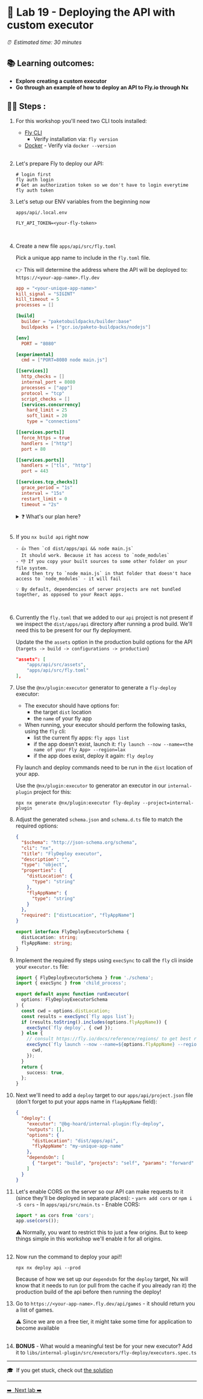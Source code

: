 # 🧲 Lab 19 - Deploying the API with custom executor

###### ⏰ &nbsp;Estimated time: 30 minutes

## 📚 Learning outcomes:

- **Explore creating a custom executor**
- **Go through an example of how to deploy an API to Fly.io through Nx**
  <br />

## 🏋️‍♀️ Steps :

1.  For this workshop you'll need two CLI tools installed:

    - [Fly CLI](https://fly.io/terminal)
      - Verify installation via: `fly version`
    - [Docker](https://www.docker.com/get-started) - Verify via `docker --version`
      <br /> <br />

2.  Let's prepare Fly to deploy our API:

    ```shell
    # login first
    fly auth login
    # Get an authorization token so we don't have to login everytime
    fly auth token
    ```

3.  Let's setup our ENV variables from the beginning now

    `apps/api/.local.env`

    ```
    FLY_API_TOKEN=<your-fly-token>
    ```

    <br />

4.  Create a new file `apps/api/src/fly.toml`

    Pick a unique app name to include in the `fly.toml` file.

    👉 This will determine the address where the API will be deployed to: `https://<your-app-name>.fly.dev`

    ```toml
    app = "<your-unique-app-name>"
    kill_signal = "SIGINT"
    kill_timeout = 5
    processes = []

    [build]
      builder = "paketobuildpacks/builder:base"
      buildpacks = ["gcr.io/paketo-buildpacks/nodejs"]

    [env]
      PORT = "8080"

    [experimental]
      cmd = ["PORT=8080 node main.js"]

    [[services]]
      http_checks = []
      internal_port = 8080
      processes = ["app"]
      protocol = "tcp"
      script_checks = []
      [services.concurrency]
        hard_limit = 25
        soft_limit = 20
        type = "connections"

    [[services.ports]]
      force_https = true
      handlers = ["http"]
      port = 80

    [[services.ports]]
      handlers = ["tls", "http"]
      port = 443

    [[services.tcp_checks]]
      grace_period = "1s"
      interval = "15s"
      restart_limit = 0
      timeout = "2s"
    ```

    <details>
    <summary>❓ What's our plan here?</summary>

    Fly will launch a pre-build node Docker image (or you could provide your own) and then run the command you specify to launch the server.

    So the plan is:

    - define a `fly.toml` with instructions for fly to deploy the server
    - when we want to deploy, we'll build our app to `dist/apps/api`
    - as part of the build, we need to make sure that our `fly.toml` file makes it into `dist/apps/api`
    - Fly will copy the bundled code to the remote server and run the node server via `cmd = ["PORT=8080 node main.js"]`
    </details>
    <br />

5.  If you `nx build api` right now

        - 👍 Then `cd dist/apps/api && node main.js`
          It should work. Because it has access to `node_modules`
        - 👎 If you copy your built sources to some other folder on your file system.
          And then try to `node main.js` in that folder that doesn't hace access to `node_modules` - it will fail

        💡 By default, dependencies of server projects are not bundled together, as opposed to your React apps.

    <br />

6.  Currently the `fly.toml` that we added to our `api` project is not present if we inspect the `dist/apps/api` directory after running a prod build. We'll need this to be present for our fly deployment.

    Update the the `assets` option in the production build options for the API (`targets -> build -> configurations -> production`)

    ```json
    "assets": [
        "apps/api/src/assets",
        "apps/api/src/fly.toml"
    ],
    ```

7.  Use the `@nx/plugin:executor` generator to generate a `fly-deploy` executor:

    - The executor should have options for:
      - the target `dist` location
      - the `name` of your fly app
    - When running, your executor should perform the following tasks, using the `fly` cli:
      - list the current fly apps: `fly apps list`
      - if the app doesn't exist, launch it: `fly launch --now --name=<the name of your Fly App> --region=lax`
      - if the app does exist, deploy it again: `fly deploy`

    Fly launch and deploy commands need to be run in the `dist` location of your app.

    Use the `@nx/plugin:executor` to generator an executor in our `internal-plugin` project for this:

    ```shell
    npx nx generate @nx/plugin:executor fly-deploy --project=internal-plugin
    ```

8.  Adjust the generated `schema.json` and `schema.d.ts` file to match the required options:

    ```json
    {
      "$schema": "http://json-schema.org/schema",
      "cli": "nx",
      "title": "FlyDeploy executor",
      "description": "",
      "type": "object",
      "properties": {
        "distLocation": {
          "type": "string"
        },
        "flyAppName": {
          "type": "string"
        }
      },
      "required": ["distLocation", "flyAppName"]
    }
    ```

    ```typescript
    export interface FlyDeployExecutorSchema {
      distLocation: string;
      flyAppName: string;
    }
    ```

9.  Implement the required fly steps using `execSync` to call the `fly` cli inside your `executor.ts` file:

    ```typescript
    import { FlyDeployExecutorSchema } from './schema';
    import { execSync } from 'child_process';

    export default async function runExecutor(
      options: FlyDeployExecutorSchema
    ) {
      const cwd = options.distLocation;
      const results = execSync(`fly apps list`);
      if (results.toString().includes(options.flyAppName)) {
        execSync(`fly deploy`, { cwd });
      } else {
        // consult https://fly.io/docs/reference/regions/ to get best region for you
        execSync(`fly launch --now --name=${options.flyAppName} --region=lax`, {
          cwd,
        });
      }
      return {
        success: true,
      };
    }
    ```

10. Next we'll need to add a `deploy` target to our `apps/api/project.json` file (don't forget to put your apps name in `flayAppName` field):

    ```json
    {
      "deploy": {
        "executor": "@bg-hoard/internal-plugin:fly-deploy",
        "outputs": [],
        "options": {
          "distLocation": "dist/apps/api",
          "flyAppName": "my-unique-app-name"
        },
        "dependsOn": [
          { "target": "build", "projects": "self", "params": "forward" }
        ]
      }
    }
    ```

11. Let's enable CORS on the server so our API can make requests to it (since they'll be deployed in separate places): - `yarn add cors` or `npm i -S cors` - In `apps/api/src/main.ts` - Enable CORS:

    ```typescript
    import * as cors from 'cors';
    app.use(cors());
    ```

    ⚠️ Normally, you want to restrict this to just a few origins. But to keep things simple in this workshop we'll enable it for all origins.
    <br /> <br />

12. Now run the command to deploy your api!!

    ```shell
    npx nx deploy api --prod
    ```

    Because of how we set up our `dependsOn` for the `deploy` target, Nx will know that it needs to run (or pull from the cache if you already ran it) the production build of the api before then running the deploy!

13. Go to `https://<your-app-name>.fly.dev/api/games` - it should return you a list of games.

    ⚠️ Since we are on a free tier, it might take some time for application to become available
    <br /> <br />

14. **BONUS** - What would a meaningful test be for your new executor? Add it to `libs/internal-plugin/src/executors/fly-deploy/executors.spec.ts`

---

🎓&nbsp;&nbsp;If you get stuck, check out [the solution](SOLUTION.md)

---

[➡️ &nbsp;Next lab ➡️](../lab20/LAB.md)
